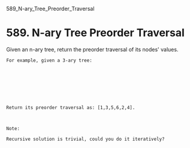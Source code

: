 589_N-ary_Tree_Preorder_Traversal
# 589. N-ary Tree Preorder Traversal

Given an n-ary tree, return the preorder traversal of its nodes' values.

    For example, given a 3-ary tree:

     

    
        

     

    Return its preorder traversal as: [1,3,5,6,2,4].

     

    Note:

    Recursive solution is trivial, could you do it iteratively?
